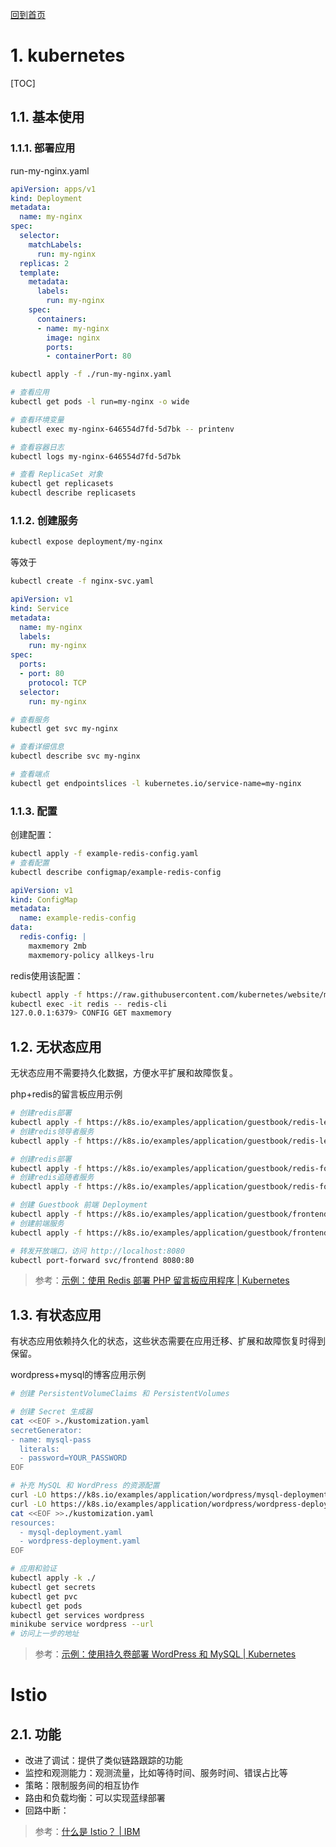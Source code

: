 [回到首页](../README.md)

# 1. kubernetes



[TOC]

## 1.1. 基本使用

### 1.1.1. 部署应用

run-my-nginx.yaml

```yaml
apiVersion: apps/v1
kind: Deployment
metadata:
  name: my-nginx
spec:
  selector:
    matchLabels:
      run: my-nginx
  replicas: 2
  template:
    metadata:
      labels:
        run: my-nginx
    spec:
      containers:
      - name: my-nginx
        image: nginx
        ports:
        - containerPort: 80
```

```bash
kubectl apply -f ./run-my-nginx.yaml

# 查看应用
kubectl get pods -l run=my-nginx -o wide

# 查看环境变量
kubectl exec my-nginx-646554d7fd-5d7bk -- printenv

# 查看容器日志
kubectl logs my-nginx-646554d7fd-5d7bk

# 查看 ReplicaSet 对象
kubectl get replicasets
kubectl describe replicasets
```

### 1.1.2. 创建服务

```bash
kubectl expose deployment/my-nginx
```

等效于

```bash
kubectl create -f nginx-svc.yaml
```

```yaml
apiVersion: v1
kind: Service
metadata:
  name: my-nginx
  labels:
    run: my-nginx
spec:
  ports:
  - port: 80
    protocol: TCP
  selector:
    run: my-nginx

```

```bash
# 查看服务
kubectl get svc my-nginx

# 查看详细信息
kubectl describe svc my-nginx

# 查看端点
kubectl get endpointslices -l kubernetes.io/service-name=my-nginx
```



### 1.1.3. 配置

创建配置：

```bash
kubectl apply -f example-redis-config.yaml
# 查看配置
kubectl describe configmap/example-redis-config
```

```yaml
apiVersion: v1
kind: ConfigMap
metadata:
  name: example-redis-config
data:
  redis-config: |
    maxmemory 2mb
    maxmemory-policy allkeys-lru    
```

redis使用该配置：

```bash
kubectl apply -f https://raw.githubusercontent.com/kubernetes/website/main/content/en/examples/pods/config/redis-pod.yaml
kubectl exec -it redis -- redis-cli
127.0.0.1:6379> CONFIG GET maxmemory
```



## 1.2. 无状态应用

无状态应用不需要持久化数据，方便水平扩展和故障恢复。



php+redis的留言板应用示例

```bash
# 创建redis部署
kubectl apply -f https://k8s.io/examples/application/guestbook/redis-leader-deployment.yaml
# 创建redis领导者服务
kubectl apply -f https://k8s.io/examples/application/guestbook/redis-leader-service.yaml

# 创建redis部署
kubectl apply -f https://k8s.io/examples/application/guestbook/redis-follower-deployment.yaml
# 创建redis追随者服务
kubectl apply -f https://k8s.io/examples/application/guestbook/redis-follower-service.yaml

# 创建 Guestbook 前端 Deployment
kubectl apply -f https://k8s.io/examples/application/guestbook/frontend-deployment.yaml
# 创建前端服务
kubectl apply -f https://k8s.io/examples/application/guestbook/frontend-service.yaml

# 转发开放端口，访问 http://localhost:8080
kubectl port-forward svc/frontend 8080:80
```



> 参考：[示例：使用 Redis 部署 PHP 留言板应用程序 | Kubernetes](https://kubernetes.io/zh-cn/docs/tutorials/stateless-application/guestbook/)

## 1.3. 有状态应用

有状态应用依赖持久化的状态，这些状态需要在应用迁移、扩展和故障恢复时得到保留。



wordpress+mysql的博客应用示例



```bash
# 创建 PersistentVolumeClaims 和 PersistentVolumes

# 创建 Secret 生成器
cat <<EOF >./kustomization.yaml
secretGenerator:
- name: mysql-pass
  literals:
  - password=YOUR_PASSWORD
EOF

# 补充 MySQL 和 WordPress 的资源配置
curl -LO https://k8s.io/examples/application/wordpress/mysql-deployment.yaml
curl -LO https://k8s.io/examples/application/wordpress/wordpress-deployment.yaml
cat <<EOF >>./kustomization.yaml
resources:
  - mysql-deployment.yaml
  - wordpress-deployment.yaml
EOF

# 应用和验证
kubectl apply -k ./
kubectl get secrets
kubectl get pvc
kubectl get pods
kubectl get services wordpress
minikube service wordpress --url
# 访问上一步的地址
```



> 参考：[示例：使用持久卷部署 WordPress 和 MySQL | Kubernetes](https://kubernetes.io/zh-cn/docs/tutorials/stateful-application/mysql-wordpress-persistent-volume/)

# Istio

## 2.1. 功能

- 改进了调试：提供了类似链路跟踪的功能
- 监控和观测能力：观测流量，比如等待时间、服务时间、错误占比等
- 策略：限制服务间的相互协作
- 路由和负载均衡：可以实现蓝绿部署
- 回路中断：

> 参考：[什么是 Istio？ | IBM](https://www.ibm.com/cn-zh/topics/istio)
